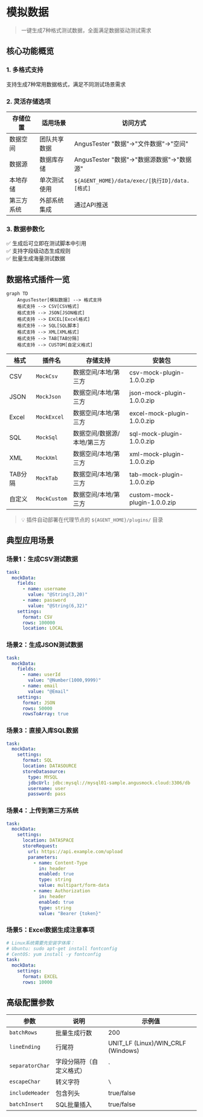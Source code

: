# 模拟数据

> 一键生成7种格式测试数据，全面满足数据驱动测试需求

## 核心功能概览

### 1. 多格式支持
支持生成7种常用数据格式，满足不同测试场景需求

### 2. 灵活存储选项
| 存储位置 | 适用场景 | 访问方式 |  
|----------|----------|----------|  
| 数据空间 | 团队共享数据 | AngusTester "数据"→"文件数据"→"空间" |  
| 数据源 | 数据库存储 | AngusTester "数据"→"数据源数据"→"数据源" |  
| 本地存储 | 单次测试使用 | `${AGENT_HOME}/data/exec/[执行ID]/data.[格式]` |  
| 第三方系统 | 外部系统集成 | 通过API推送 |  

### 3. 数据参数化
✅ 生成后可立即在测试脚本中引用  
✅ 支持字段级动态生成规则  
✅ 批量生成海量测试数据

## 数据格式插件一览

```mermaid  
graph TD  
    AngusTester[模拟数据] --> 格式支持  
    格式支持 --> CSV[CSV格式]  
    格式支持 --> JSON[JSON格式]  
    格式支持 --> EXCEL[Excel格式]  
    格式支持 --> SQL[SQL脚本]  
    格式支持 --> XML[XML格式]  
    格式支持 --> TAB[TAB分隔]  
    格式支持 --> CUSTOM[自定义格式]  
```

| 格式   | 插件名 | 存储支持 | 安装包 |  
|------|--------|----------|--------|  
| CSV  | `MockCsv` | 数据空间/本地/第三方 | csv-mock-plugin-1.0.0.zip |  
| JSON | `MockJson` | 数据空间/本地/第三方 | json-mock-plugin-1.0.0.zip |  
| Excel | `MockExcel` | 数据空间/本地/第三方 | excel-mock-plugin-1.0.0.zip |  
| SQL  | `MockSql` | 数据空间/数据源/本地/第三方 | sql-mock-plugin-1.0.0.zip |  
| XML  | `MockXml` | 数据空间/本地/第三方 | xml-mock-plugin-1.0.0.zip |  
| TAB分隔 | `MockTab` | 数据空间/本地/第三方 | tab-mock-plugin-1.0.0.zip |  
| 自定义  | `MockCustom` | 数据空间/本地/第三方 | custom-mock-plugin-1.0.0.zip |  

> 💡 插件自动部署在代理节点的 `${AGENT_HOME}/plugins/` 目录

## 典型应用场景

### 场景1：生成CSV测试数据
```yaml  
task:  
  mockData:  
    fields:  
      - name: username  
        value: "@String(3,20)"  
      - name: password  
        value: "@String(6,32)"  
    settings:  
      format: CSV  
      rows: 100000  
      location: LOCAL  
```

### 场景2：生成JSON测试数据
```yaml  
task:  
  mockData:  
    fields:  
      - name: userId  
        value: "@Number(1000,9999)"  
      - name: email  
        value: "@Email"  
    settings:  
      format: JSON  
      rows: 50000  
      rowsToArray: true  
```

### 场景3：直接入库SQL数据
```yaml  
task:  
  mockData:  
    settings:  
      format: SQL  
      location: DATASOURCE  
      storeDatasource:  
        type: MYSQL  
        jdbcUrl: jdbc:mysql://mysql01-sample.angusmock.cloud:3306/db  
        username: user  
        password: pass  
```

### 场景4：上传到第三方系统
```yaml  
task:  
  mockData:  
    settings:  
      location: DATASPACE  
      storeRequest:  
        url: https://api.example.com/upload  
        parameters:
          - name: Content-Type
            in: header
            enabled: true
            type: string
            value: multipart/form-data
          - name: Authorization
            in: header
            enabled: true
            type: string
            value: "Bearer {token}"
```

### 场景5：Excel数据生成注意事项
```yaml  
# Linux系统需要先安装字体库：  
# Ubuntu: sudo apt-get install fontconfig  
# CentOS: yum install -y fontconfig  
task:  
  mockData:  
    settings:  
      format: EXCEL  
      rows: 10000  
```

## 高级配置参数

| 参数 | 说明 | 示例值 |  
|------|------|--------|  
| `batchRows` | 批量生成行数 | 200 |  
| `lineEnding` | 行尾符 | UNIT_LF (Linux)/WIN_CRLF (Windows) |  
| `separatorChar` | 字段分隔符（自定义格式） | `|` |  
| `escapeChar` | 转义字符 | `\` |  
| `includeHeader` | 包含列头 | true/false |  
| `batchInsert` | SQL批量插入 | true/false |  
